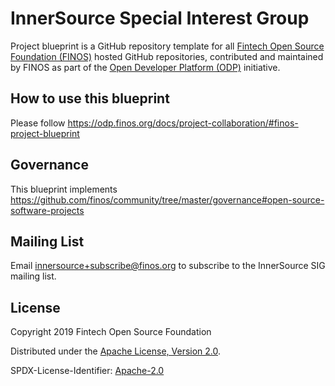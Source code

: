 # InnerSource Special Interest Group

Project blueprint is a GitHub repository template for all [Fintech Open Source Foundation (FINOS)](https://www.finos.org/) hosted GitHub repositories, contributed and maintained by FINOS as part of the [Open Developer Platform (ODP)](https://odp.finos.org) initiative.

## How to use this blueprint

Please follow https://odp.finos.org/docs/project-collaboration/#finos-project-blueprint

## Governance
This blueprint implements https://github.com/finos/community/tree/master/governance#open-source-software-projects


## Mailing List
Email innersource+subscribe@finos.org to subscribe to the InnerSource SIG mailing list.

## License

Copyright 2019 Fintech Open Source Foundation

Distributed under the [Apache License, Version 2.0](http://www.apache.org/licenses/LICENSE-2.0).

SPDX-License-Identifier: [Apache-2.0](https://spdx.org/licenses/Apache-2.0)
